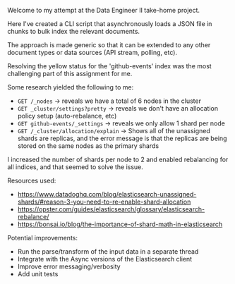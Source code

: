 Welcome to my attempt at the Data Engineer II take-home project.

Here I've created a CLI script that asynchronously loads a JSON file in chunks to bulk index the relevant documents.

The approach is made generic so that it can be extended to any other document types or data sources (API stream, polling, etc).

Resolving the yellow status for the 'github-events' index was the most challenging part of this assignment for me.

Some research yielded the following to me:
* ```GET /_nodes``` -> reveals we have a total of 6 nodes in the cluster
* ```GET _cluster/settings?pretty``` -> reveals we don't have an allocation policy setup (auto-rebalance, etc)
* ```GET github-events/_settings``` -> reveals we only allow 1 shard per node
* ```GET /_cluster/allocation/explain``` -> Shows all of the unassigned shards are replicas, and the error message is that the replicas are being stored on the same nodes as the primary shards

I increased the number of shards per node to 2 and enabled rebalancing for all indices, and that seemed to solve the issue.

Resources used:
- https://www.datadoghq.com/blog/elasticsearch-unassigned-shards/#reason-3-you-need-to-re-enable-shard-allocation
- https://opster.com/guides/elasticsearch/glossary/elasticsearch-rebalance/
- https://bonsai.io/blog/the-importance-of-shard-math-in-elasticsearch

Potential improvements:
* Run the parse/transform of the input data in a separate thread
* Integrate with the Async versions of the Elasticsearch client
* Improve error messaging/verbosity
* Add unit tests